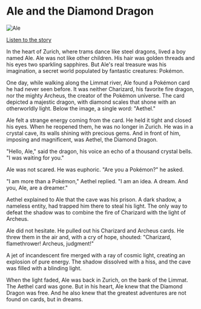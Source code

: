 # Ale and the Diamond Dragon

![Ale](./ale.png)

[Listen to the story](./STORY_en-en-US-Chirp3-HD-Zephyr-20250911-200307.wav)

In the heart of Zurich, where trams dance like steel dragons, lived a boy named Ale. Ale was not like other children. His hair was golden threads and his eyes two sparkling sapphires. But Ale's real treasure was his imagination, a secret world populated by fantastic creatures: Pokémon.

One day, while walking along the Limmat river, Ale found a Pokémon card he had never seen before. It was neither Charizard, his favorite fire dragon, nor the mighty Archeus, the creator of the Pokémon universe. The card depicted a majestic dragon, with diamond scales that shone with an otherworldly light. Below the image, a single word: "Aethel."

Ale felt a strange energy coming from the card. He held it tight and closed his eyes. When he reopened them, he was no longer in Zurich. He was in a crystal cave, its walls shining with precious gems. And in front of him, imposing and magnificent, was Aethel, the Diamond Dragon.

"Hello, Ale," said the dragon, his voice an echo of a thousand crystal bells. "I was waiting for you."

Ale was not scared. He was euphoric. "Are you a Pokémon?" he asked.

"I am more than a Pokémon," Aethel replied. "I am an idea. A dream. And you, Ale, are a dreamer."

Aethel explained to Ale that the cave was his prison. A dark shadow, a nameless entity, had trapped him there to steal his light. The only way to defeat the shadow was to combine the fire of Charizard with the light of Archeus.

Ale did not hesitate. He pulled out his Charizard and Archeus cards. He threw them in the air and, with a cry of hope, shouted: "Charizard, flamethrower! Archeus, judgment!"

A jet of incandescent fire merged with a ray of cosmic light, creating an explosion of pure energy. The shadow dissolved with a hiss, and the cave was filled with a blinding light.

When the light faded, Ale was back in Zurich, on the bank of the Limmat. The Aethel card was gone. But in his heart, Ale knew that the Diamond Dragon was free. And he also knew that the greatest adventures are not found on cards, but in dreams.